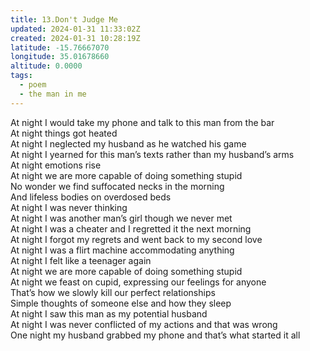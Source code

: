```yaml
---
title: 13.Don't Judge Me
updated: 2024-01-31 11:33:02Z
created: 2024-01-31 10:28:19Z
latitude: -15.76667070
longitude: 35.01678660
altitude: 0.0000
tags:
  - poem
  - the man in me
---
```


At night I would take my phone and talk to this man from the bar  
At night things got heated  
At night I neglected my husband as he watched his game  
At night I yearned for this man’s texts rather than my husband’s arms  
At night emotions rise  
At night we are more capable of doing something stupid  
No wonder we find suffocated necks in the morning  
And lifeless bodies on overdosed beds  
At night I was never thinking  
At night I was another man’s girl though we never met  
At night I was a cheater and I regretted it the next morning  
At night I forgot my regrets and went back to my second love  
At night I was a flirt machine accommodating anything  
At night I felt like a teenager again  
At night we are more capable of doing something stupid  
At night we feast on cupid, expressing our feelings for anyone  
That’s how we slowly kill our perfect relationships  
Simple thoughts of someone else and how they sleep  
At night I saw this man as my potential husband  
At night I was never conflicted of my actions and that was wrong  
One night my husband grabbed my phone and that’s what started it all

